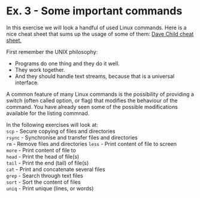 # Ex. 3 - Some important commands

In this exercise we will look a handful of used Linux commands.
 Here is a nice cheat sheet that sums up the usage of some of them: [Dave Child cheat sheet. ](https://cheatography.com/davechild/cheat-sheets/linux-command-line/)

 First remember the UNIX philosophy:
 - Programs do one thing and they do it well.
 - They work together.
 - And they should handle text streams, because that is a universal interface.

A common feature of many Linux commands is the possibility of providing a switch (often called option, or flag) that modifies the behaviour of the command. You have already seen some of the possible modifications available for the listing commnad.

In the following exercises will look at:   
```scp``` - Secure copying of files and directories  
```rsync``` - Synchronise and transfer files and directories  
```rm``` - Remove files and directories
```less``` - Print content of file to screen  
```more``` - Print content of file to   
```head``` - Print the head of file(s)  
```tail``` - Print the end (tail) of file(s)  
```cat``` - Print and concatenate several files  
```grep``` - Search through text files  
```sort``` - Sort the content of files  
```uniq``` - Print unique (lines, or words)  
